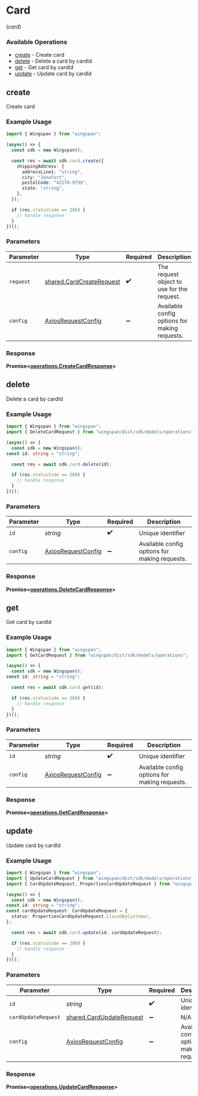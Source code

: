 # Card
(*card*)

### Available Operations

* [create](#create) - Create card
* [delete](#delete) - Delete a card by cardId
* [get](#get) - Get card by cardId
* [update](#update) - Update card by cardId

## create

Create card

### Example Usage

```typescript
import { Wingspan } from "wingspan";

(async() => {
  const sdk = new Wingspan();

  const res = await sdk.card.create({
    shippingAddress: {
      addressLine1: "string",
      city: "Jenafurt",
      postalCode: "42170-9739",
      state: "string",
    },
  });

  if (res.statusCode == 200) {
    // handle response
  }
})();
```

### Parameters

| Parameter                                                            | Type                                                                 | Required                                                             | Description                                                          |
| -------------------------------------------------------------------- | -------------------------------------------------------------------- | -------------------------------------------------------------------- | -------------------------------------------------------------------- |
| `request`                                                            | [shared.CardCreateRequest](../../models/shared/cardcreaterequest.md) | :heavy_check_mark:                                                   | The request object to use for the request.                           |
| `config`                                                             | [AxiosRequestConfig](https://axios-http.com/docs/req_config)         | :heavy_minus_sign:                                                   | Available config options for making requests.                        |


### Response

**Promise<[operations.CreateCardResponse](../../models/operations/createcardresponse.md)>**


## delete

Delete a card by cardId

### Example Usage

```typescript
import { Wingspan } from "wingspan";
import { DeleteCardRequest } from "wingspan/dist/sdk/models/operations";

(async() => {
  const sdk = new Wingspan();
const id: string = "string";

  const res = await sdk.card.delete(id);

  if (res.statusCode == 200) {
    // handle response
  }
})();
```

### Parameters

| Parameter                                                    | Type                                                         | Required                                                     | Description                                                  |
| ------------------------------------------------------------ | ------------------------------------------------------------ | ------------------------------------------------------------ | ------------------------------------------------------------ |
| `id`                                                         | *string*                                                     | :heavy_check_mark:                                           | Unique identifier                                            |
| `config`                                                     | [AxiosRequestConfig](https://axios-http.com/docs/req_config) | :heavy_minus_sign:                                           | Available config options for making requests.                |


### Response

**Promise<[operations.DeleteCardResponse](../../models/operations/deletecardresponse.md)>**


## get

Get card by cardId

### Example Usage

```typescript
import { Wingspan } from "wingspan";
import { GetCardRequest } from "wingspan/dist/sdk/models/operations";

(async() => {
  const sdk = new Wingspan();
const id: string = "string";

  const res = await sdk.card.get(id);

  if (res.statusCode == 200) {
    // handle response
  }
})();
```

### Parameters

| Parameter                                                    | Type                                                         | Required                                                     | Description                                                  |
| ------------------------------------------------------------ | ------------------------------------------------------------ | ------------------------------------------------------------ | ------------------------------------------------------------ |
| `id`                                                         | *string*                                                     | :heavy_check_mark:                                           | Unique identifier                                            |
| `config`                                                     | [AxiosRequestConfig](https://axios-http.com/docs/req_config) | :heavy_minus_sign:                                           | Available config options for making requests.                |


### Response

**Promise<[operations.GetCardResponse](../../models/operations/getcardresponse.md)>**


## update

Update card by cardId

### Example Usage

```typescript
import { Wingspan } from "wingspan";
import { UpdateCardRequest } from "wingspan/dist/sdk/models/operations";
import { CardUpdateRequest, PropertiesCardUpdateRequest } from "wingspan/dist/sdk/models/shared";

(async() => {
  const sdk = new Wingspan();
const id: string = "string";
const cardUpdateRequest: CardUpdateRequest = {
  status: PropertiesCardUpdateRequest.ClosedByCustomer,
};

  const res = await sdk.card.update(id, cardUpdateRequest);

  if (res.statusCode == 200) {
    // handle response
  }
})();
```

### Parameters

| Parameter                                                            | Type                                                                 | Required                                                             | Description                                                          |
| -------------------------------------------------------------------- | -------------------------------------------------------------------- | -------------------------------------------------------------------- | -------------------------------------------------------------------- |
| `id`                                                                 | *string*                                                             | :heavy_check_mark:                                                   | Unique identifier                                                    |
| `cardUpdateRequest`                                                  | [shared.CardUpdateRequest](../../models/shared/cardupdaterequest.md) | :heavy_minus_sign:                                                   | N/A                                                                  |
| `config`                                                             | [AxiosRequestConfig](https://axios-http.com/docs/req_config)         | :heavy_minus_sign:                                                   | Available config options for making requests.                        |


### Response

**Promise<[operations.UpdateCardResponse](../../models/operations/updatecardresponse.md)>**

